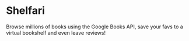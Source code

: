 # Shelfari
Browse millions of books using the Google Books API, save your favs to a virtual bookshelf and even leave reviews!
